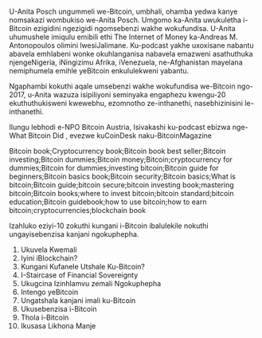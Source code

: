 U-Anita Posch ungummeli we-Bitcoin, umbhali, ohamba yedwa kanye nomsakazi wombukiso we-Anita Posch. Umgomo ka-Anita uwukuletha i-Bitcoin ezigidini ngezigidi ngomsebenzi wakhe wokufundisa. U-Anita uhumushele imiqulu emibili ethi The Internet of Money ka-Andreas M. Antonopoulos olimini lwesiJalimane. Ku-podcast yakhe uxoxisane nabantu abavela emhlabeni wonke okuhlanganisa nabavela emazweni asathuthuka njengeNigeria, iNingizimu Afrika, iVenezuela, ne-Afghanistan mayelana nemiphumela emihle yeBitcoin enkululekweni yabantu.

Ngaphambi kokuthi aqale umsebenzi wakhe wokufundisa we-Bitcoin ngo-2017, u-Anita wazuza isipiliyoni seminyaka engaphezu kwengu-20 ekuthuthukisweni kwewebhu, ezomnotho ze-inthanethi, nasebhizinisini le-inthanethi.

Ilungu lebhodi e-NPO Bitcoin Austria, Isivakashi ku-podcast ebizwa nge-What Bitcoin Did , evezwe kuCoinDesk naku-BitcoinMagazine

Bitcoin book;Cryptocurrency book;Bitcoin book best seller;Bitcoin investing;Bitcoin dummies;Bitcoin money;Bitcoin;cryptocurrency for dummies;Bitcoin for dummies;investing bitcoin;Bitcoin guide for beginners;Bitcoin basics book;Bitcoin security;Bitcoin basics;What is bitcoin;Bitcoin guide;bitcoin secure;bitcoin investing book;mastering bitcoin;Bitcoin books;where to invest bitcoin;bitcoin standard;bitcoin education;Bitcoin guidebook;how to use bitcoin;how to earn bitcoin;cryptocurrencies;blockchain book

Izahluko eziyi-10 zokuthi kungani i-Bitcoin ibalulekile nokuthi ungayisebenzisa kanjani ngokuphepha.

1. Ukuvela Kwemali
2. Iyini iBlockchain?
3. Kungani Kufanele Utshale Ku-Bitcoin?
4. I-Staircase of Financial Sovereignty
5. Ukugcina Izinhlamvu zemali Ngokuphepha
6. Intengo yeBitcoin
7. Ungatshala kanjani imali ku-Bitcoin
8. Ukusebenzisa i-Bitcoin
9. Thola i-Bitcoin
10. Ikusasa Likhona Manje


